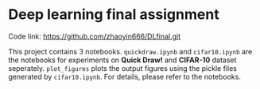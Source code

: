 # Deep learning final assignment
Code link: https://github.com/zhaoyin666/DLfinal.git

This project contains 3 notebooks. `quickdraw.ipynb` and `cifar10.ipynb` are the notebooks for experiments on **Quick Draw!** and **CIFAR-10** dataset seperately. `plot_figures` plots the output figures using the pickle files generated by `cifar10.ipynb`. For details, please refer to the notebooks.